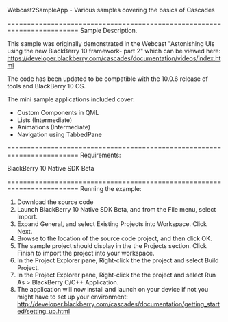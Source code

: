 Webcast2SampleApp - Various samples covering the basics of Cascades

========================================================================
Sample Description.

This sample was originally demonstrated in the Webcast "Astonishing UIs 
using the new BlackBerry 10 framework- part 2" which can be viewed here:
https://developer.blackberry.com/cascades/documentation/videos/index.html

The code has been updated to be compatible with the 10.0.6 release of tools
and BlackBerry 10 OS.

The mini sample applications included cover:
 - Custom Components in QML
 - Lists (Intermediate)
 - Animations (Intermediate)
 - Navigation using TabbedPane

 
========================================================================
Requirements:

BlackBerry 10 Native SDK Beta

========================================================================
Running the example:

1. Download the source code
2. Launch BlackBerry 10 Native SDK Beta, and from the File menu, select Import.
3. Expand General, and select Existing Projects into Workspace. Click Next.
4. Browse to the location of the source code project, and then click OK.
5. The sample project should display in the the Projects section. 
   Click Finish to import the project into your workspace.
6. In the Project Explorer pane, Right-click the the project and select Build Project.
7. In the Project Explorer pane, Right-click the the project and select 
   Run As > BlackBerry C/C++ Application.
8. The application will now install and launch on your device if not you might
   have to set up your environment: 
   http://developer.blackberry.com/cascades/documentation/getting_started/setting_up.html